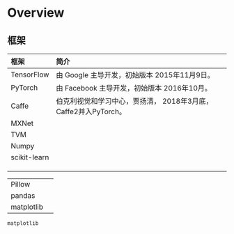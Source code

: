 # Overview

## 框架

| 框架 | 简介 |
| :--- | :--- |
| TensorFlow  | 由 Google 主导开发，初始版本 2015年11月9日。 |
| PyTorch  | 由 Facebook 主导开发，初始版本 2016年10月。 |
| Caffe | 伯克利视觉和学习中心，贾扬清， 2018年3月底，Caffe2并入PyTorch。 |
| MXNet |  |
| TVM |  |
| Numpy |  |
| scikit-learn |  |
|  |  |
|  |  |
|  |  |

|  |  |
| :--- | :--- |
| Pillow |  |
| pandas |  |
| matplotlib |  |



```text
matplotlib
```


